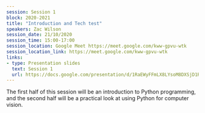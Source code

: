 ```yaml
---
session: Session 1
block: 2020-2021
title: "Introduction and Tech test"
speakers: Zac Wilson
session_date: 21/10/2020
session_time: 15:00-17:00
session_location: Google Meet https://meet.google.com/kww-gpvu-wtk
session_location_link: https://meet.google.com/kww-gpvu-wtk
links:
- type: Presentation slides
  text: Session 1
  url: https://docs.google.com/presentation/d/1RaEWyFFmLX8LYsoM8DXSjD1RL0Sjb7gEXs32b7t4E1g/edit?usp=sharing
---
```

The first half of this session will be an introduction to Python programming, and the second half will be a practical look at using Python for computer vision.